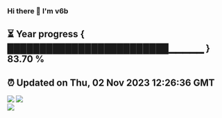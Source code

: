 ### Hi there 👋  I'm v6b  
⏳ Year progress { █████████████████████████▁▁▁▁▁ } 83.70 %
---
⏰ Updated on Thu, 02 Nov 2023 12:26:36 GMT
---
![](https://github-readme-stats.vercel.app/api?username=v6b&bg_color=30,e96443,904e95&title_color=fff&text_color=fff&layout=compact)
![](https://github-readme-stats.vercel.app/api/top-langs/?username=v6b&layout=compact&bg_color=30,e96443,904e95&title_color=fff&text_color=fff)  
![](https://gcore.jsdelivr.net/gh/v6b/v6b@main/assets/github-contribution-grid-snake.svg)

